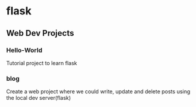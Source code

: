 # flask 

## Web Dev Projects 

### Hello-World 

Tutorial project to learn flask 

### blog 

Create a web project where we could write, update and delete posts using the local dev server(flask)
